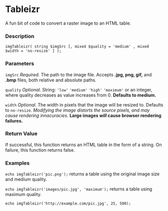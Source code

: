 # Tableizr

A fun bit of code to convert a raster image to an HTML table.

### Description

`imgTableizr( string $imgSrc [, mixed $quality = 'medium' , mixed $width = 'no-resize' ] );`

### Parameters
`imgSrc` _Required._ The path to the image file. Accepts **.jpg, png, gif,** and **.bmp** files, both relative and absolute paths.

`quality` _Optional._ String: `'low'` `'medium'` `'high'` `'maximum'` or an integer, where quality decreases as value increases from 0. **Defaults to medium.**

`width` _Optional._ The width in pixels that the image will be resized to. Defaults to `no-resize`. _Modifying the image distorts the source pixels, and may cause rendering innacuracies._ **Large images _will_ cause browser rendering failures.**

### Return Value
If successful, this function returns an HTML table in the form of a string. On failure, this function returns false.

### Examples
`echo imgTableizr('pic.png');` returns a table using the original image size and medium quality. 

`echo imgTableizr('images/pic.jpg', 'maximum');` returns a table using maximum quality.

`echo imgTableizr('http://example.com/pic.jpg', 25, 500);`